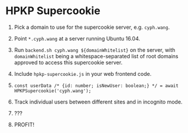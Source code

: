 # HPKP Supercookie

1. Pick a domain to use for the supercookie server, e.g. `cyph.wang`.

2. Point `*.cyph.wang` at a server running Ubuntu 16.04.

3. Run `backend.sh cyph.wang ${domainWhitelist}` on the server, with `domainWhitelist` being a
whitespace-separated list of root domains approved to access this supercookie server.

4. Include `hpkp-supercookie.js` in your web frontend code.

5. `const userData /* {id: number; isNewUser: boolean;} */ = await HPKPSupercookie('cyph.wang');`

6. Track individual users between different sites and in incognito mode.

7. ???

8. PROFIT!
